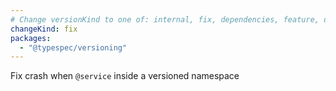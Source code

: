 ```yaml
---
# Change versionKind to one of: internal, fix, dependencies, feature, deprecation, breaking
changeKind: fix
packages:
  - "@typespec/versioning"
---
```


Fix crash when `@service` inside a versioned namespace
